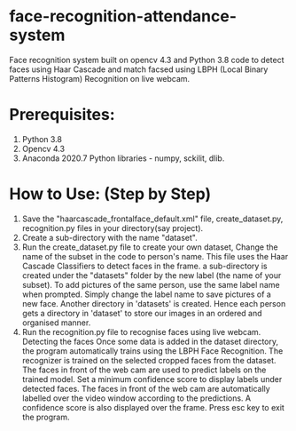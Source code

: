 # face-recognition-attendance-system
Face recognition system built on opencv 4.3 and Python 3.8 code to detect faces using Haar Cascade and match facsed using LBPH (Local Binary Patterns Histogram) Recognition on live webcam.

# Prerequisites:
1. Python 3.8
2. Opencv 4.3 
3. Anaconda 2020.7
Python libraries - numpy, sckilit, dlib.
# How to Use: (Step by Step)
1. Save the "haarcascade_frontalface_default.xml" file, create_dataset.py, recognition.py files in your directory(say project).
2. Create a sub-directory with the name "dataset".
3. Run the create_dataset.py file to create your own dataset, Change the name of the subset in the code to person's name.
This file uses the Haar Cascade Classifiers to detect faces in the frame. a sub-directory is created under the "datasets" folder by the new label (the name of your subset). To add pictures of the same person, use the same label name when prompted. Simply change the label name to save pictures of a new face. Another directory in 'datasets' is created. Hence each person gets a directory in 'dataset' to store our images in an ordered and organised manner.
4. Run the recognition.py file to recognise faces using live webcam. Detecting the faces Once some data is added in the dataset directory, the program automatically trains using the LBPH Face Recognition. The recognizer is trained on the selected cropped faces from the dataset. The faces in front of the web cam are used to predict labels on the trained model. Set a minimum confidence score to display labels under detected faces. The faces in front of the web cam are automatically labelled over the video window according to the predictions. A confidence score is also displayed over the frame.
Press esc key to exit the program.

